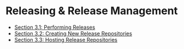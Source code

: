 Releasing & Release Management
==============================

- [Section 3.1: Performing Releases](3.1-performing-releases.md)
- [Section 3.2: Creating New Release Repositories](3.2-creating-new-release-repos.md)
- [Section 3.3: Hosting Release Repositories](3.3-hosting-releases.md)


